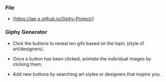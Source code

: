 ### File

* [https://jae-s.github.io/Giphy-Project/]

### Giphy Generator

* Click the buttons to reveal ten gifs based on the topic (style of art/designers). 

* Once a button has been clicked, animate the individual images by clicking them. 

* Add new buttons by searching art styles or designers that inspire you. 

